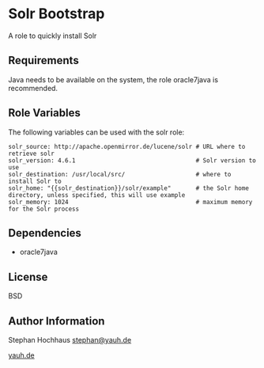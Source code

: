 Solr Bootstrap
========

A role to quickly install Solr

Requirements
------------

Java needs to be available on the system, the role oracle7java is recommended.

Role Variables
--------------

The following variables can be used with the solr role:

    solr_source: http://apache.openmirror.de/lucene/solr # URL where to retrieve solr
    solr_version: 4.6.1                                  # Solr version to use
    solr_destination: /usr/local/src/                    # where to install Solr to
    solr_home: "{{solr_destination}}/solr/example"       # the Solr home directory, unless specified, this will use example
    solr_memory: 1024                                    # maximum memory for the Solr process

Dependencies
------------

- oracle7java

License
-------

BSD

Author Information
------------------

Stephan Hochhaus <stephan@yauh.de>

[yauh.de](http://yauh.de)